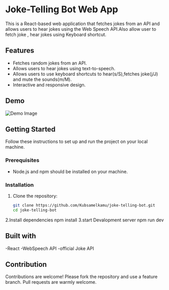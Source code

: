 # Joke-Telling Bot Web App

This is a React-based web application that fetches jokes from an API and allows users to hear jokes using the Web Speech API.Also allow user to fetch joke , hear jokes using Keyboard shortcut.

## Features

- Fetches random jokes from an API.
- Allows users to hear jokes using text-to-speech.
- Allows users to use keyboard shortcuts to hear(s/S),fetches joke(j/J) and mute the sounds(m/M).
- Interactive and responsive design.

## Demo

![Demo Image](./public/image.png)

## Getting Started

Follow these instructions to set up and run the project on your local machine.

### Prerequisites

- Node.js and npm should be installed on your machine.

### Installation

1. Clone the repository:
   ```bash
   git clone https://github.com/Kubsamelkamu/joke-telling-bot.git
   cd joke-telling-bot
2.Install dependencies
    npm install
3.start Devalopment server
    npm run dev
## Built with
-React
-WebSpeech API
-official Joke API

## Contribution
Contributions are welcome! Please fork the repository and use a feature branch. Pull requests are warmly welcome. 
